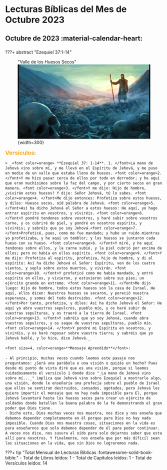 # **Lecturas Bíblicas del Mes de Octubre 2023**

##  Octubre de 2023 :material-calendar-heart:
###  

???+ abstract "Ezequiel 37:1-14"
    <figure markdown><figcaption>"Valle de los Huesos Secos"</figcaption>
    ![Dry Bones](../assets/drybones.jpg ){width=300} </figure>
    <font size=4, color=orange>**Versículos**</font>:

    > _<font color=orange> **Ezequiel 37: 1-14**. 1. </font>La mano de Jehová vino sobre mí, y me llevó en el Espíritu de Jehová, y me puso en medio de un valle que estaba lleno de huesos. <font color=orange>2. </font>Y me hizo pasar cerca de ellos por todo en derredor; y he aquí que eran muchísimos sobre la faz del campo, y por cierto secos en gran manera. <font color=orange>3. </font>Y me dijo: Hijo de hombre, ¿vivirán estos huesos? Y dije: Señor Jehová, tú lo sabes. <font color=orange>4. </font>Me dijo entonces: Profetiza sobre estos huesos, y diles: Huesos secos, oíd palabra de Jehová. <font color=orange>5. </font>Así ha dicho Jehová el Señor a estos huesos: He aquí, yo hago entrar espíritu en vosotros, y viviréis. <font color=orange>6. </font>Y pondré tendones sobre vosotros, y haré subir sobre vosotros carne, y os cubriré de piel, y pondré en vosotros espíritu, y viviréis; y sabréis que yo soy Jehová.<font color=orange>7. </font>Profeticé, pues, como me fue mandado; y hubo un ruido mientras yo profetizaba, y he aquí un temblor; y los huesos se juntaron cada hueso con su hueso. <font color=orange>8. </font>Y miré, y he aquí tendones sobre ellos, y la carne subió, y la piel cubrió por encima de ellos; pero no había en ellos espíritu. <font color=orange>9. </font>Y me dijo: Profetiza al espíritu, profetiza, hijo de hombre, y di al espíritu: Así ha dicho Jehová el Señor: Espíritu, ven de los cuatro vientos, y sopla sobre estos muertos, y vivirán. <font color=orange>10. </font>Y profeticé como me había mandado, y entró espíritu en ellos, y vivieron, y estuvieron sobre sus pies; un ejército grande en extremo. <font color=orange>11. </font>Me dijo luego: Hijo de hombre, todos estos huesos son la casa de Israel. He aquí, ellos dicen: Nuestros huesos se secaron, y pereció nuestra esperanza, y somos del todo destruidos. <font color=orange>12. </font>Por tanto, profetiza, y diles: Así ha dicho Jehová el Señor: He aquí yo abro vuestros sepulcros, pueblo mío, y os haré subir de vuestras sepulturas, y os traeré a la tierra de Israel. <font color=orange>13. </font>Y sabréis que yo soy Jehová, cuando abra vuestros sepulcros, y os saque de vuestras sepulturas, pueblo mío. <font color=orange>14. </font>Y pondré mi Espíritu en vosotros, y viviréis, y os haré reposar sobre vuestra tierra; y sabréis que yo Jehová hablé, y lo hice, dice Jehová._

    <font size=4, color=orange>**Mensaje Aprendido**</font>:

    - Al principio, muchas veces cuando leemos este pasaje nos preguntamos: ¿Será una parábola o una visión o quizás un hecho? Pues desde mi punto de vista diré que es una visión, porque si leemos cuidadosamente el versículo 1 donde dice "_La mano de Jehová vino sobre mí..._" implica que Jehová vino sobre Ezequiel a mostrarle algo, una visión, donde le enseñaría una profecía sobre el pueblo de Israel que ellos se sentiran destruidos, cansados, agotados, pero Jehová les quiere impartir el mensaje que no hay nada imposible para El, porque Jehová levantará hasta los huesos secos para crear un ejército de soldados donde batallan la buena palabra de la fe demonstrando el gran poder que Dios tiene.
    - Dicho esto, Dios muchas veces nos muestra, nos dice y nos enseña que debemos depender completamente en él porque para Dios no hay nada imposible. Cuando Dios nos muestra cosas, situaciones en la vida es para enseñarnos que solo debemos depender de él para poder continuar. A veces nos dice, nos susura al oído para solo dejarnos saber que esta allí para nosotros. Y finalmente, nos enseña que por más díficil sean las situaciones en la vida, que sin Dios no lograremos nada. 

???+ tip "Total Mensual de Lecturas Bíblicas :fontawesome-solid-book-bible:" 
    - Total de Libros leídos: 1
    - Total de Capítulos leídos: 1
    - Total de Versículos leídos: 14